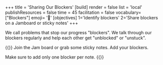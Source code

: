 +++
title = 'Sharing Our Blockers'
[build]
render = false
list = 'local'
publishResources = false
time = 45
facilitation = false
vocabulary=["Blockers"]
emoji= '🧩'
[objectives]
1='Identify blockers'
2='Share blockers on a Jamboard or sticky notes'
+++

We call problems that stop our progress "blockers". We talk through our blockers regularly and help each other get "unblocked" or "unstuck".

{{<note title="Sharing Our Blockers" type="activity">}}
Join the Jam board or grab some sticky notes. Add your blockers.

Make sure to add only one blocker per note.
{{</note>}}
